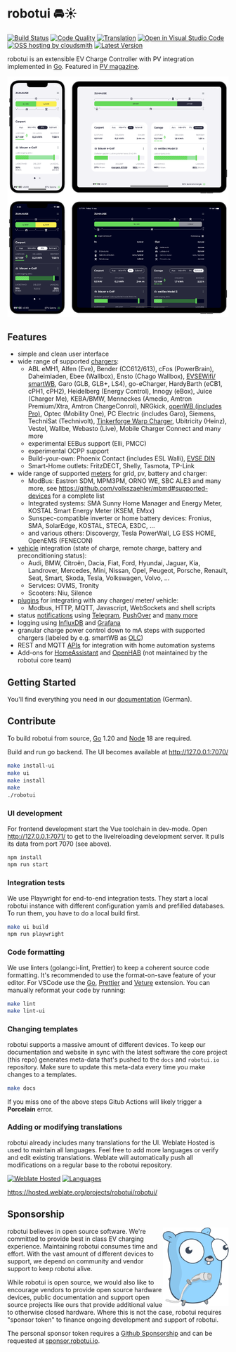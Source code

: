 # robotui 🚘☀️

[![Build Status](https://github.com/thommyho/robotui/workflows/Build/badge.svg)](https://github.com/thommyho/robotui/actions?query=workflow%3ABuild)
[![Code Quality](https://goreportcard.com/badge/github.com/thommyho/robotui)](https://goreportcard.com/report/github.com/thommyho/robotui)
[![Translation](https://hosted.weblate.org/widgets/robotui/-/robotui/svg-badge.svg)](https://hosted.weblate.org/engage/robotui/)
[![Open in Visual Studio Code](https://img.shields.io/static/v1?logo=visualstudiocode&label=&message=Open%20in%20VS%20Code&labelColor=2c2c32&color=007acc&logoColor=007acc)](https://open.vscode.dev/evcc-io/robotui)
[![OSS hosting by cloudsmith](https://img.shields.io/badge/OSS%20hosting%20by-cloudsmith-blue?logo=cloudsmith)](https://cloudsmith.io/~robotui/packages/)
[![Latest Version](https://img.shields.io/github/release/evcc-io/robotui.svg)](https://github.com/thommyho/robotui/releases)

robotui is an extensible EV Charge Controller with PV integration implemented in [Go][1]. Featured in [PV magazine](https://www.pv-magazine.de/2021/01/15/selbst-ist-der-groeoenlandhof-wallbox-ladesteuerung-selbst-gebaut/).

![Screenshot](docs/screenshot.png)

## Features

- simple and clean user interface
- wide range of supported [chargers](https://docs.robotui.io/docs/devices/chargers):
  - ABL eMH1, Alfen (Eve), Bender (CC612/613), cFos (PowerBrain), Daheimladen, Ebee (Wallbox), Ensto (Chago Wallbox), [EVSEWifi/ smartWB](https://www.evse-wifi.de), Garo (GLB, GLB+, LS4), go-eCharger, HardyBarth (eCB1, cPH1, cPH2), Heidelberg (Energy Control), Innogy (eBox), Juice (Charger Me), KEBA/BMW, Menneckes (Amedio, Amtron Premium/Xtra, Amtron ChargeConrol), NRGkick, [openWB (includes Pro)](https://openwb.de/), Optec (Mobility One), PC Electric (includes Garo), Siemens, TechniSat (Technivolt), [Tinkerforge Warp Charger](https://www.warp-charger.com), Ubitricity (Heinz), Vestel, Wallbe, Webasto (Live), Mobile Charger Connect and many more
  - experimental EEBus support (Elli, PMCC)
  - experimental OCPP support
  - Build-your-own: Phoenix Contact (includes ESL Walli), [EVSE DIN](http://evracing.cz/simple-evse-wallbox)
  - Smart-Home outlets: FritzDECT, Shelly, Tasmota, TP-Link
- wide range of supported [meters](https://docs.robotui.io/docs/devices/meters) for grid, pv, battery and charger:
  - ModBus: Eastron SDM, MPM3PM, ORNO WE, SBC ALE3 and many more, see <https://github.com/volkszaehler/mbmd#supported-devices> for a complete list
  - Integrated systems: SMA Sunny Home Manager and Energy Meter, KOSTAL Smart Energy Meter (KSEM, EMxx)
  - Sunspec-compatible inverter or home battery devices: Fronius, SMA, SolarEdge, KOSTAL, STECA, E3DC, ...
  - and various others: Discovergy, Tesla PowerWall, LG ESS HOME, OpenEMS (FENECON)
- [vehicle](https://docs.robotui.io/docs/devices/vehicles) integration (state of charge, remote charge, battery and preconditioning status):
  - Audi, BMW, Citroën, Dacia, Fiat, Ford, Hyundai, Jaguar, Kia, Landrover, Mercedes, Mini, Nissan, Opel, Peugeot, Porsche, Renault, Seat, Smart, Skoda, Tesla, Volkswagen, Volvo, ...
  - Services: OVMS, Tronity
  - Scooters: Niu, Silence
- [plugins](https://docs.robotui.io/docs/reference/plugins) for integrating with any charger/ meter/ vehicle:
  - Modbus, HTTP, MQTT, Javascript, WebSockets and shell scripts
- status [notifications](https://docs.robotui.io/docs/reference/configuration/messaging) using [Telegram](https://telegram.org), [PushOver](https://pushover.net) and [many more](https://containrrr.dev/shoutrrr/)
- logging using [InfluxDB](https://www.influxdata.com) and [Grafana](https://grafana.com/grafana/)
- granular charge power control down to mA steps with supported chargers (labeled by e.g. smartWB as [OLC](https://board.evse-wifi.de/viewtopic.php?f=16&t=187))
- REST and MQTT [APIs](https://docs.robotui.io/docs/reference/api) for integration with home automation systems
- Add-ons for [HomeAssistant](https://github.com/thommyho/robotui-hassio-addon) and [OpenHAB](https://www.openhab.org/addons/bindings/robotui) (not maintained by the robotui core team)

## Getting Started

You'll find everything you need in our [documentation](https://docs.robotui.io/) (German).

## Contribute

To build robotui from source, [Go][1] 1.20 and [Node][2] 18 are required.

Build and run go backend. The UI becomes available at http://127.0.0.1:7070/

```sh
make install-ui
make ui
make install
make
./robotui
```

### UI development

For frontend development start the Vue toolchain in dev-mode. Open http://127.0.0.1:7071/ to get to the livelreloading development server. It pulls its data from port 7070 (see above).

```sh
npm install
npm run start
```

### Integration tests

We use Playwright for end-to-end integration tests. They start a local robotui instance with different configuration yamls and prefilled databases. To run them, you have to do a local build first.

```sh
make ui build
npm run playwright
```

### Code formatting

We use linters (golangci-lint, Prettier) to keep a coherent source code formatting. It's recommended to use the format-on-save feature of your editor. For VSCode use the [Go](https://marketplace.visualstudio.com/items?itemName=golang.Go), [Prettier](https://marketplace.visualstudio.com/items?itemName=esbenp.prettier-vscode) and [Veture](https://marketplace.visualstudio.com/items?itemName=octref.vetur) extension. You can manually reformat your code by running:

```sh
make lint
make lint-ui
```

### Changing templates

robotui supports a massive amount of different devices. To keep our documentation and website in sync with the latest software the core project (this repo) generates meta-data that's pushed to the `docs` and `robotui.io` repository. Make sure to update this meta-data every time you make changes to a templates.

```sh
make docs
```

If you miss one of the above steps Gitub Actions will likely trigger a **Porcelain** error.

### Adding or modifying translations

robotui already includes many translations for the UI. Weblate Hosted is used to maintain all languages. Feel free to add more languages or verify and edit existing translations. Weblate will automatically push all modifications on a regular base to the robotui repository.

[![Weblate Hosted](https://hosted.weblate.org/widgets/robotui/-/robotui/287x66-grey.png)](https://hosted.weblate.org/engage/robotui/)
[![Languages](https://hosted.weblate.org/widgets/robotui/-/robotui/multi-auto.svg)](https://hosted.weblate.org/engage/robotui/)

https://hosted.weblate.org/projects/robotui/robotui/

## Sponsorship

<img src="docs/logo.png" align="right" width="150" />

robotui believes in open source software. We're committed to provide best in class EV charging experience.
Maintaining robotui consumes time and effort. With the vast amount of different devices to support, we depend on community and vendor support to keep robotui alive.

While robotui is open source, we would also like to encourage vendors to provide open source hardware devices, public documentation and support open source projects like ours that provide additional value to otherwise closed hardware. Where this is not the case, robotui requires "sponsor token" to finance ongoing development and support of robotui.

The personal sponsor token requires a [Github Sponsorship](https://github.com/sponsors/evcc-io) and can be requested at [sponsor.robotui.io](https://sponsor.robotui.io/).

[1]: https://golang.org
[2]: https://nodejs.org/
